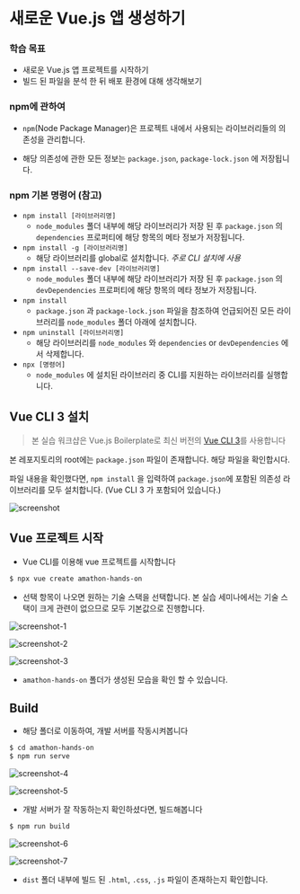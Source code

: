 # 새로운 Vue.js 앱 생성하기

### 학습 목표

- 새로운 Vue.js 앱 프로젝트를 시작하기
- 빌드 된 파일을 분석 한 뒤 배포 환경에 대해 생각해보기



### npm에 관하여

- `npm`(Node Package Manager)은 프로젝트 내에서 사용되는 라이브러리들의 의존성을 관리합니다.

- 해당 의존성에 관한 모든 정보는 `package.json`, `package-lock.json` 에 저장됩니다.

  

### npm 기본 명령어 (참고)

- `npm install [라이브러리명]` 
  - `node_modules` 폴더 내부에 해당 라이브러리가 저장 된 후 `package.json` 의 `dependencies` 프로퍼티에 해당 항목의 메타 정보가 저장됩니다.
- `npm install -g [라이브러리명]`
  - 해당 라이브러리를 global로 설치합니다. *주로 CLI 설치에 사용*
- `npm install --save-dev [라이브러리명]`
  - `node_modules` 폴더 내부에 해당 라이브러리가 저장 된 후 `package.json` 의 `devDependencies` 프로퍼티에 해당 항목의 메타 정보가 저장됩니다.
- `npm install`
  - `package.json` 과  `package-lock.json` 파일을 참조하여 언급되어진 모든 라이브러리를 `node_modules` 폴더 아래에 설치합니다.
- `npm uninstall [라이브러리명]`
  - 해당 라이브러리를 `node_modules` 와 `dependencies` or `devDependencies` 에서 삭제합니다.
- `npx [명령어]`
  - `node_modules` 에 설치된 라이브러리 중 CLI를 지원하는 라이브러리를 실행합니다.



## Vue CLI 3 설치

> 본 실습 워크샵은 Vue.js Boilerplate로 최신 버전의 [Vue CLI 3](https://cli.vuejs.org)를 사용합니다

본 레포지토리의 root에는 `package.json` 파일이 존재합니다. 해당 파일을 확인합시다.

파일 내용을 확인했다면, `npm install` 을 입력하여 `package.json`에 포함된 의존성 라이브러리를 모두 설치합니다. (Vue CLI 3 가 포함되어 있습니다.)

![screenshot](./images/screenshot-8.png)



## Vue 프로젝트 시작

- Vue CLI를 이용해 vue 프로젝트를 시작합니다

```bash
$ npx vue create amathon-hands-on
```

- 선택 항목이 나오면 원하는 기술 스택을 선택합니다. 본 실습 세미나에서는 기술 스택이 크게 관련이 없으므로 모두 기본값으로 진행합니다.

![screenshot-1](./images/screenshot-1.png)

![screenshot-2](./images/screenshot-2.png)

![screenshot-3](./images/screenshot-3.png)

- `amathon-hands-on` 폴더가 생성된 모습을 확인 할 수 있습니다.



## Build

- 해당 폴더로 이동하여, 개발 서버를 작동시켜봅니다

```bash
$ cd amathon-hands-on
$ npm run serve
```

![screenshot-4](./images/screenshot-4.png)

![screenshot-5](./images/screenshot-5.png)

- 개발 서버가 잘 작동하는지 확인하셨다면, 빌드해봅니다

```bash
$ npm run build
```

![screenshot-6](./images/screenshot-6.png)

![screenshot-7](./images/screenshot-7.png)

- `dist` 폴더 내부에 빌드 된 `.html`, `.css`, `.js` 파일이 존재하는지 확인합니다.

